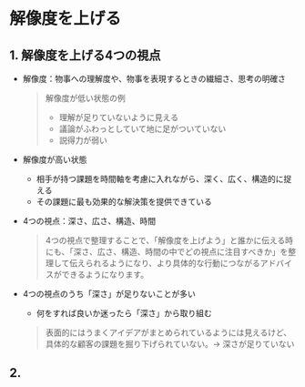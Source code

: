# 解像度を上げる

## 1. 解像度を上げる4つの視点
- 解像度：物事への理解度や、物事を表現するときの繊細さ、思考の明確さ
  > 解像度が低い状態の例
  > - 理解が足りていないように見える
  > - 議論がふわっとしていて地に足がついていない
  > - 説得力が弱い

- 解像度が高い状態
  - 相手が持つ課題を時間軸を考慮に入れながら、深く、広く、構造的に捉える
  - その課題に最も効果的な解決策を提供できている

- 4つの視点：深さ、広さ、構造、時間
  > 4つの視点で整理することで、「解像度を上げよう」と誰かに伝える時にも、「深さ、広さ、構造、時間の中でどの視点に注目すべきか」を整理して伝えられるようになり、より具体的な行動につながるアドバイスができるようになります。

- 4つの視点のうち「深さ」が足りないことが多い
  - 何をすれば良いか迷ったら「深さ」から取り組む
  > 表面的にはうまくアイデアがまとめられているようには見えるけど、具体的な顧客の課題を掘り下げられていない。→ 深さが足りていない

## 2. 
